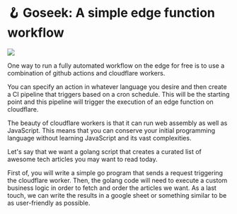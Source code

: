 # 🪝 **Goseek:** A simple edge function workflow

<img src="https://i.imgur.com/bTfOYg7.png" />

One way to run a fully automated workflow on the edge for free is to use a combination of github actions and cloudflare workers.

You can specify an action in whatever language you desire and then create a CI pipeline that triggers based on a cron schedule. This will be the starting point and this pipeline will trigger the execution of an edge function on cloudflare.

The beauty of cloudflare workers is that it can run web assembly as well as JavaScript. This means that you can conserve your initial programming language without learning JavaScript and its vast complexities.

Let's say that we want a golang script that creates a curated list of awesome tech articles you may want to read today.

First of, you will write a simple go program that sends a request triggering the cloudflare worker. Then, the golang code will need to execute a custom business logic in order to fetch and order the articles we want. As a last touch, we can write the results in a google sheet or something similar to be as user-friendly as possible.